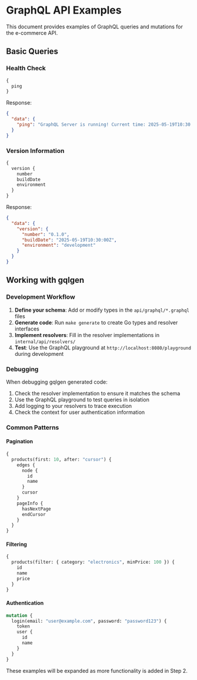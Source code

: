# GraphQL API Examples

This document provides examples of GraphQL queries and mutations for the e-commerce API.

## Basic Queries

### Health Check
```graphql
{
  ping
}
```

Response:
```json
{
  "data": {
    "ping": "GraphQL Server is running! Current time: 2025-05-19T10:30:00Z"
  }
}
```

### Version Information
```graphql
{
  version {
    number
    buildDate
    environment
  }
}
```

Response:
```json
{
  "data": {
    "version": {
      "number": "0.1.0",
      "buildDate": "2025-05-19T10:30:00Z",
      "environment": "development"
    }
  }
}
```

## Working with gqlgen

### Development Workflow

1. **Define your schema**: Add or modify types in the `api/graphql/*.graphql` files
2. **Generate code**: Run `make generate` to create Go types and resolver interfaces
3. **Implement resolvers**: Fill in the resolver implementations in `internal/api/resolvers/`
4. **Test**: Use the GraphQL playground at `http://localhost:8080/playground` during development

### Debugging

When debugging gqlgen generated code:

1. Check the resolver implementation to ensure it matches the schema
2. Use the GraphQL playground to test queries in isolation
3. Add logging to your resolvers to trace execution
4. Check the context for user authentication information

### Common Patterns

#### Pagination
```graphql
{
  products(first: 10, after: "cursor") {
    edges {
      node {
        id
        name
      }
      cursor
    }
    pageInfo {
      hasNextPage
      endCursor
    }
  }
}
```

#### Filtering
```graphql
{
  products(filter: { category: "electronics", minPrice: 100 }) {
    id
    name
    price
  }
}
```

#### Authentication
```graphql
mutation {
  login(email: "user@example.com", password: "password123") {
    token
    user {
      id
      name
    }
  }
}
```

These examples will be expanded as more functionality is added in Step 2.

